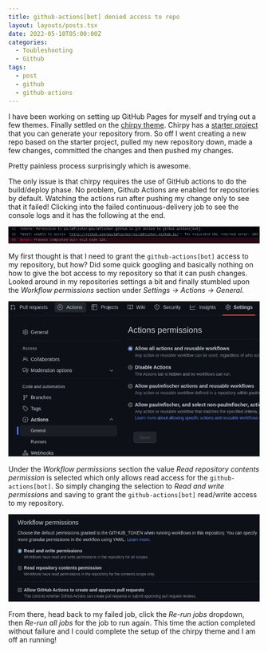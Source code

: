 ```yaml
---
title: github-actions[bot] denied access to repo
layout: layouts/posts.tsx
date: 2022-05-10T05:00:00Z
categories:
  - Toubleshooting
  - Github
tags:
  - post
  - github
  - github-actions
---
```

I have been working on setting up GitHub Pages for myself and trying out a few themes. Finally settled on the [chirpy theme](https://github.com/cotes2020/jekyll-theme-chirpy). Chirpy has a [starter project](https://github.com/cotes2020/chirpy-starter/generate) that you can generate your repository from. So off I went creating a new repo based on the starter project, pulled my new repository down, made a few changes, committed the changes and then pushed my changes.

Pretty painless process surprisingly which is awesome.

The only issue is that chirpy requires the use of GitHub actions to do the build/deploy phase. No problem, Github Actions are enabled for repositories by default. Watching the actions run after pushing my change only to see that it failed!  Clicking into the failed continuous-delivery job to see the console logs and it has the following at the end.

![cd-failed-deploy](/assets/img/github-actions/actions-failed.png)

My first thought is that I need to grant the `github-actions[bot]` access to my repository, but how? Did some quick googling and basically nothing on how to give the bot access to my repository so that it can push changes. Looked around in my repositories settings a bit and finally stumbled upon the _Workflow permissions_ section under _Settings -> Actions -> General_.

![settings-actions-general](/assets/img/github-actions/setting-guide-1.png)

Under the _Workflow permissions_ section the value _Read repository contents permission_ is selected which only allows read access for the `github-actions[bot]`. So simply changing the selection to _Read and write permissions_ and saving to grant the `github-actions[bot]` read/write access to my repository.

![settings-actions-general](/assets/img/github-actions/setting-guide-2.png)

From there, head back to my failed job, click the _Re-run jobs_ dropdown, then _Re-run all jobs_ for the job to run again.  This time the action completed without failure and I could complete the setup of the chirpy theme and I am off an running!